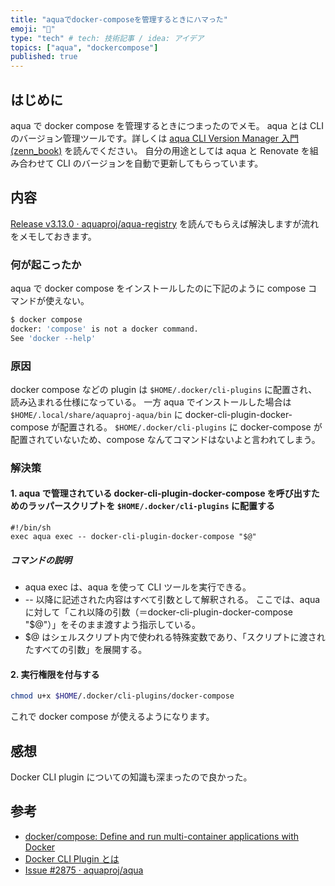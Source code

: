 ```yaml
---
title: "aquaでdocker-composeを管理するときにハマった"
emoji: "🔔"
type: "tech" # tech: 技術記事 / idea: アイデア
topics: ["aqua", "dockercompose"]
published: true
---
```

## はじめに

aqua で docker compose を管理するときにつまったのでメモ。
aqua とは CLI のバージョン管理ツールです。詳しくは [aqua CLI Version Manager 入門(zenn_book)](https://zenn.dev/shunsuke_suzuki/books/aqua-handbook/viewer/index) を読んでください。
自分の用途としては aqua と Renovate を組み合わせて CLI のバージョンを自動で更新してもらっています。

## 内容

[Release v3.13.0 · aquaproj/aqua-registry](https://github.com/aquaproj/aqua-registry/releases/tag/v3.13.0) を読んでもらえば解決しますが流れをメモしておきます。

### 何が起こったか

aqua で docker compose をインストールしたのに下記のように compose コマンドが使えない。

```sh
$ docker compose
docker: 'compose' is not a docker command.
See 'docker --help'
```

### 原因

docker compose などの plugin は `$HOME/.docker/cli-plugins` に配置され、読み込まれる仕様になっている。
一方 aqua でインストールした場合は `$HOME/.local/share/aquaproj-aqua/bin` に docker-cli-plugin-docker-compose が配置される。
`$HOME/.docker/cli-plugins` に docker-compose が配置されていないため、compose なんてコマンドはないよと言われてしまう。

### 解決策

#### 1. aqua で管理されている docker-cli-plugin-docker-compose を呼び出すためのラッパースクリプトを `$HOME/.docker/cli-plugins` に配置する

```sh:~/.docker/cli-plugins/docker-compose
#!/bin/sh
exec aqua exec -- docker-cli-plugin-docker-compose "$@"
```

##### コマンドの説明

- aqua exec は、aqua を使って CLI ツールを実行できる。
- -- 以降に記述された内容はすべて引数として解釈される。
ここでは、aqua に対して「これ以降の引数（＝docker-cli-plugin-docker-compose "$@"）」をそのまま渡すよう指示している。
- $@ はシェルスクリプト内で使われる特殊変数であり、「スクリプトに渡されたすべての引数」を展開する。

#### 2. 実行権限を付与する

```sh
chmod u+x $HOME/.docker/cli-plugins/docker-compose
```

これで docker compose が使えるようになります。

## 感想

Docker CLI plugin についての知識も深まったので良かった。

## 参考

- [docker/compose: Define and run multi-container applications with Docker](https://github.com/docker/compose?tab=readme-ov-file)
- [Docker CLI Plugin とは](https://zenn.dev/miroha/articles/docker-cli-plugin)
- [Issue #2875 · aquaproj/aqua](https://github.com/aquaproj/aqua/issues/2875)
